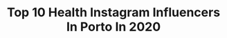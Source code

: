 ---
title: Top 10 Health Instagram Influencers In Porto In 2020
description: >-
  Find top health Instagram influencers in Porto in 2020. Most popular hashtags: #stayhome #staysafe #lisbon #love.
platform: Instagram
profiles:
  - username: "anotherday_inheaven"
    fullname: >-
      MATILDA 🇸🇪 & ROBERT 🇵🇱
    location: "Portugal"
    followers: 32738
    engagement: 918
    commentsToLikes: 0.085974
    id: ck0w064j5ckdf0i19k9lee35o
    verified: false
    hashtags: "#cutecouples, #relationship, #travelcouples, #kohmak"
  - username: "andreiaffoliveira"
    fullname: >-
      Andreia Filipa Oliveira
    location: "Portugal"
    followers: 6734
    engagement: 934
    commentsToLikes: 0.478657
    id: ck8t1cb1lv7we0j782fmaauhy
    verified: false
    hashtags: "#stayhometakecare, #makeup, #sushi, #yoins"
  - username: "patricia.r.carvalho"
    fullname: >-
      Patrícia Carvalho
    location: "Portugal"
    followers: 4483
    engagement: 1440
    commentsToLikes: 0.367652
    id: ck8tdjhcz3kaw0j78437jlfeq
    verified: false
    hashtags: "#igers, #clean, #porto, #travelblogger"
  - username: "dr_marta_beauty"
    fullname: >-
      ✨ THE ART OF AESTHETICS ✨
    location: "Portugal"
    followers: 38595
    engagement: 137
    commentsToLikes: 0.142844
    id: ck6u70lbhirwx0j71rhw2a3ho
    verified: false
    hashtags: "#lisboa, #dubaiaesthetics, #challenge, #world"
  - username: "adrianaromasimoes"
    fullname: >-
      ADRIANA・DAILY INSPO
    location: "Portugal"
    followers: 3185
    engagement: 1414
    commentsToLikes: 0.268116
    id: ck8td8rf62d2v0j78dx3wttlz
    verified: false
    hashtags: "#reallife, #tbt, #brandbassador"
  - username: "rubisero"
    fullname: >-
      Rubisero | 🇬🇧🇵🇹
    location: "Portugal"
    followers: 4737
    engagement: 1688
    commentsToLikes: 0.066201
    id: ck8tagnk4ro9f0j78l9wzfqfn
    verified: false
    hashtags: "#mensblog, #zumub, #stayhealthy, #muscle"
  - username: "alicetrewinnard"
    fullname: >-
      Alice Trewinnard
    location: "Portugal"
    followers: 207944
    engagement: 755
    commentsToLikes: 0.002998
    id: ck134v13sybqz0i19a00owtxx
    verified: true
    hashtags: "#fuckingfinally, #batistehair, #stayathome, #euficoemcasa"
  - username: "gabrielamuniz1"
    fullname: >-
      Gabriela Muniz Leal
    location: "Portugal"
    followers: 5678
    engagement: 515
    commentsToLikes: 0.074911
    id: ck5q5e88vshwa0i119kikivoy
    verified: false
    hashtags: "#tb, #gpsfoundation, #poliemilk, #casamentoraeruy"
  - username: "anotherday_inheaven"
    fullname: >-
      MATILDA 🇸🇪 & ROBERT 🇵🇱
    location: "Portugal"
    followers: 32738
    engagement: 918
    commentsToLikes: 0.085974
    id: ck0w064j5ckdf0i19k9lee35o
    verified: false
    hashtags: "#cutecouples, #relationship, #travelcouples, #kohmak"
  - username: "marcooliveira9"
    fullname: >-
      ᴹᴬᴿᶜᴼ ᴼᴸᴵⱽᴱᴵᴿᴬ
    location: "Portugal"
    followers: 8895
    engagement: 488
    commentsToLikes: 0.221410
    id: ck6txuu04zzd20j7173f0cfvi
    verified: false
    hashtags: "#streetmenstyle, #dapperfashion, #streetwearstyle, #stayathome"
---